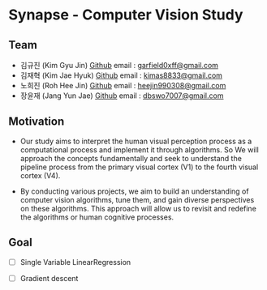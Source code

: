 # Synapse - Computer Vision Study


## Team
- 김규진 (Kim Gyu Jin) [Github](https://github.com/garfield0xff) email : garfield0xff@gmail.com
- 김재혁 (Kim Jae Hyuk) [Github](https://github.com/kimas8833) email : kimas8833@gmail.com
- 노희진 (Roh Hee Jin) [Github](https://github.com/heejin5484) email : heejin990308@gmail.com
- 장윤재 (Jang Yun Jae) [Github](https://github.com/mealsOrder) email : dbswo7007@gmail.com


## Motivation
- Our study aims to interpret the human visual perception process as a computational process and implement it through algorithms. So We will approach the concepts fundamentally and seek to understand the pipeline process from the primary visual cortex (V1) to the fourth visual cortex (V4).


- By conducting various projects, we aim to build an understanding of computer vision algorithms, tune them, and gain diverse perspectives on these algorithms. This approach will allow us to revisit and redefine the algorithms or human cognitive processes.

## Goal
 - [ ] Single Variable LinearRegression 
 - [ ] Gradient descent
 



